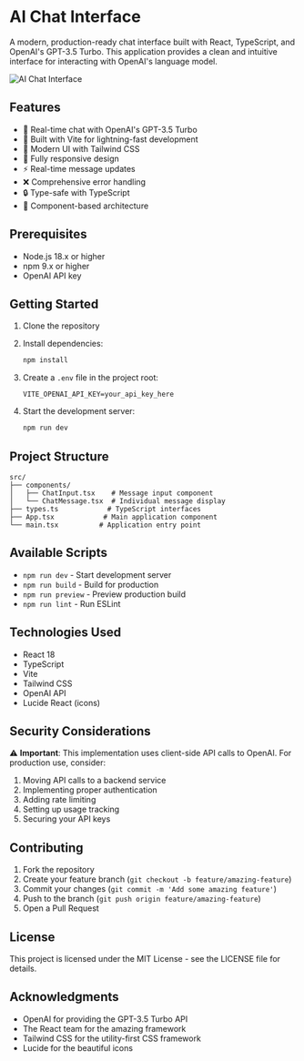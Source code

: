 # AI Chat Interface

A modern, production-ready chat interface built with React, TypeScript, and OpenAI's GPT-3.5 Turbo. This application provides a clean and intuitive interface for interacting with OpenAI's language model.

![AI Chat Interface](https://images.unsplash.com/photo-1577563908411-5077b6dc7624?auto=format&fit=crop&q=80&w=1200)

## Features

- 🤖 Real-time chat with OpenAI's GPT-3.5 Turbo
- 💨 Built with Vite for lightning-fast development
- 🎨 Modern UI with Tailwind CSS
- 📱 Fully responsive design
- ⚡ Real-time message updates
- ❌ Comprehensive error handling
- 🔒 Type-safe with TypeScript
- 🎯 Component-based architecture

## Prerequisites

- Node.js 18.x or higher
- npm 9.x or higher
- OpenAI API key

## Getting Started

1. Clone the repository
2. Install dependencies:
   ```bash
   npm install
   ```

3. Create a `.env` file in the project root:
   ```
   VITE_OPENAI_API_KEY=your_api_key_here
   ```

4. Start the development server:
   ```bash
   npm run dev
   ```

## Project Structure

```
src/
├── components/
│   ├── ChatInput.tsx    # Message input component
│   └── ChatMessage.tsx  # Individual message display
├── types.ts            # TypeScript interfaces
├── App.tsx            # Main application component
└── main.tsx          # Application entry point
```

## Available Scripts

- `npm run dev` - Start development server
- `npm run build` - Build for production
- `npm run preview` - Preview production build
- `npm run lint` - Run ESLint

## Technologies Used

- React 18
- TypeScript
- Vite
- Tailwind CSS
- OpenAI API
- Lucide React (icons)

## Security Considerations

⚠️ **Important**: This implementation uses client-side API calls to OpenAI. For production use, consider:

1. Moving API calls to a backend service
2. Implementing proper authentication
3. Adding rate limiting
4. Setting up usage tracking
5. Securing your API keys

## Contributing

1. Fork the repository
2. Create your feature branch (`git checkout -b feature/amazing-feature`)
3. Commit your changes (`git commit -m 'Add some amazing feature'`)
4. Push to the branch (`git push origin feature/amazing-feature`)
5. Open a Pull Request

## License

This project is licensed under the MIT License - see the LICENSE file for details.

## Acknowledgments

- OpenAI for providing the GPT-3.5 Turbo API
- The React team for the amazing framework
- Tailwind CSS for the utility-first CSS framework
- Lucide for the beautiful icons